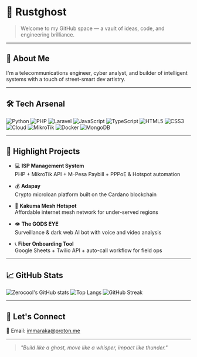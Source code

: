 # 👻 Rustghost

> Welcome to my GitHub space — a vault of ideas, code, and engineering brilliance.

---

## 🧠 About Me

I'm a telecommunications engineer, cyber analyst, and builder of intelligent systems with a touch of street-smart dev artistry.

---

## 🛠️ Tech Arsenal

![Python](https://img.shields.io/badge/Python-3776AB?style=for-the-badge&logo=python&logoColor=white)
![PHP](https://img.shields.io/badge/PHP-777BB4?style=for-the-badge&logo=php&logoColor=white)
![Laravel](https://img.shields.io/badge/Laravel-F05340?style=for-the-badge&logo=laravel&logoColor=white)
![JavaScript](https://img.shields.io/badge/JavaScript-F7DF1E?style=for-the-badge&logo=javascript&logoColor=black)
![TypeScript](https://img.shields.io/badge/TypeScript-3178C6?style=for-the-badge&logo=typescript&logoColor=white)
![HTML5](https://img.shields.io/badge/HTML5-E34F26?style=for-the-badge&logo=html5&logoColor=white)
![CSS3](https://img.shields.io/badge/CSS3-1572B6?style=for-the-badge&logo=css3&logoColor=white)
![Cloud](https://img.shields.io/badge/Cloud%20Computing-00C7B7?style=for-the-badge&logo=icloud&logoColor=white)
![MikroTik](https://img.shields.io/badge/MikroTik-EA1C2D?style=for-the-badge)
![Docker](https://img.shields.io/badge/Docker-2496ED?style=for-the-badge&logo=docker&logoColor=white)
![MongoDB](https://img.shields.io/badge/MongoDB-47A248?style=for-the-badge&logo=mongodb&logoColor=white)

---

## 🚀 Highlight Projects

- 💻 **ISP Management System**  
  PHP + MikroTik API + M-Pesa Paybill + PPPoE & Hotspot automation

- 💰 **Adapay**  
  Crypto microloan platform built on the Cardano blockchain

- 📡 **Kakuma Mesh Hotspot**  
  Affordable internet mesh network for under-served regions

- 👁️ **The GODS EYE**  
  Surveillance & dark web AI bot with voice and video analysis

- 📞 **Fiber Onboarding Tool**  
  Google Sheets + Twilio API + auto-call workflow for field ops

---

## 📈 GitHub Stats

![Zerocool's GitHub stats](https://github-readme-stats.vercel.app/api?username=zerocool-007&show_icons=true&theme=tokyonight)
![Top Langs](https://github-readme-stats.vercel.app/api/top-langs/?username=zerocool-007&layout=compact&theme=tokyonight)
![GitHub Streak](https://github-readme-streak-stats.herokuapp.com/?user=zerocool-007&theme=tokyonight)


---

## 🤝 Let's Connect

📧 Email: [immaraka@proton.me](mailto:immaraka@proton.me)  


---

> _"Build like a ghost, move like a whisper, impact like thunder."_
